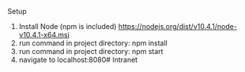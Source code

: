 Setup

1. Install Node (npm is included) https://nodejs.org/dist/v10.4.1/node-v10.4.1-x64.msi
2. run command in project directory: npm install
3. run command in project directory: npm start
4. navigate to localhost:8080#   I n t r a n e t  
 